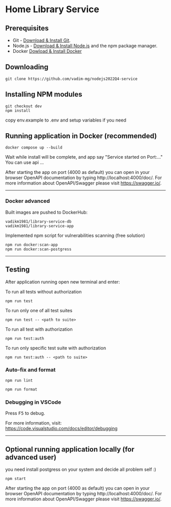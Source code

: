 # Home Library Service

## Prerequisites

- Git - [Download & Install Git](https://git-scm.com/downloads).
- Node.js - [Download & Install Node.js](https://nodejs.org/en/download/) and the npm package manager.
- Docker [Dowload & Install Docker](https://www.docker.com/)

## Downloading

```
git clone https://github.com/vadim-mg/nodejs2022Q4-service
```

## Installing NPM modules

```
git checkout dev
npm install
```
copy env.example to .env and setup variables if you need

## Running application in Docker (recommended)

```
docker compose up --build
```

Wait while install will be complete, and app say "Service started on Port:..."
You can use api ...



After starting the app on port (4000 as default) you can open
in your browser OpenAPI documentation by typing http://localhost:4000/doc/.
For more information about OpenAPI/Swagger please visit https://swagger.io/.


---
### Docker advanced

 Built images are pushed to DockerHub:

```
vadikm1981/library-service-db
vadikm1981/library-service-app
```

Implemented npm script for vulnerabilities scanning (free solution)
```
npm run docker:scan-app
npm run docker:scan-postgress
```


---
## Testing

After application running open new terminal and enter:

To run all tests without authorization

```
npm run test
```

To run only one of all test suites

```
npm run test -- <path to suite>
```

To run all test with authorization

```
npm run test:auth
```

To run only specific test suite with authorization

```
npm run test:auth -- <path to suite>
```

### Auto-fix and format

```
npm run lint
```

```
npm run format
```

### Debugging in VSCode

Press <kbd>F5</kbd> to debug.

For more information, visit: https://code.visualstudio.com/docs/editor/debugging


---
## Optional running application locally (for advanced user)

you need install postgress on your system and decide all problem self :)
```
npm start
```
After starting the app on port (4000 as default) you can open
in your browser OpenAPI documentation by typing http://localhost:4000/doc/.
For more information about OpenAPI/Swagger please visit https://swagger.io/.

